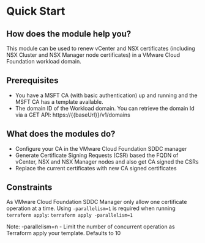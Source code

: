 # Quick Start

## How does the module help you?
This module can be used to renew vCenter and NSX certificates (including NSX Cluster and NSX Manager node certificates) in a VMware Cloud Foundation workload domain.

## Prerequisites

* You have a MSFT CA (with basic authentication) up and running and the MSFT CA has a template available.
* The domain ID of the Workload domain. You can retrieve the domain Id via a GET API: https://{{baseUrl}}/v1/domains

## What does the modules do?
* Configure your CA in the VMware Cloud Foundation SDDC manager
* Generate Certificate Signing Requests (CSR) based the FQDN of vCenter, NSX and NSX Manager nodes and also get CA signed the CSRs
* Replace the current certificates with new CA signed certificates

## Constraints
As VMware Cloud Foundation SDDC Manager only allow one certificate operation at a time. Using `-parallelism=1` is required when running `terraform apply`: `terraform apply -parallelism=1`

Note: -parallelism=n - Limit the number of concurrent operation as Terraform apply your template. Defaults to 10